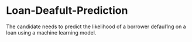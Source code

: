 # Loan-Deafult-Prediction
The candidate needs to predict the likelihood of a borrower defaul1ng on a loan  using a machine learning model. 
